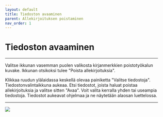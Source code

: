 ```yaml
---
layout: default
title: Tiedoston avaaminen
parent: Allekirjoituksen poistaminen
nav_order: 1
---
```


# Tiedoston avaaminen

---
Valitse ikkunan vasemman puolen valikosta kirjanmerkkien poistotyökalun kuvake. Ikkunan otsikoksi tulee "Poista allekirjoituksia".

Klikkaa ruudun ylälaidassa keskellä olevaa painiketta "Valitse tiedostoja". Tiedostonvalintaikkuna aukeaa. Etsi tiedostot, joista haluat poistaa allekirjoituksia ja valitse sitten "Avaa". Voit valita kerralla yhden tai useampia tiedostoja. Tiedostot aukeavat ohjelmaa ja ne näytetään alaosan luettelossa.

---

<div class="instruction_image">
  <img src="https://codex-fi.github.io/Opus/ui/gif/open_file.gif">
</div>

